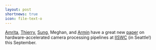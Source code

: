 ```yaml
---
layout: post
shortnews: true
icon: file-text-o
---
```

[Amrita][], [Thierry][], [Sung][], Meghan, and [Armin][] have a great new [paper][] on hardware-accelerated camera processing pipelines at [IISWC][] (in Seattle!) this September.

[amrita]: https://homes.cs.washington.edu/~amrita/
[thierry]: https://homes.cs.washington.edu/~moreau/
[sung]: http://sungkim.net
[armin]: http://homes.cs.washington.edu/~armin/
[paper]: https://arxiv.org/abs/1706.03864
[iiswc]: http://www.iiswc.org/iiswc2017/index.html
